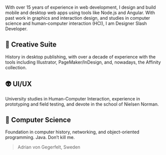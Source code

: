 With over 15 years of experience in web development, I design and build mobile and desktop web apps using tools like Node.js and Angular. With past work in graphics and interaction design, and studies in computer science and human-computer interaction (HCI), I am Designer Slash Developer.

## 🎨 Creative Suite

History in desktop publishing, with over a decade of experience with the tools including Illustrator, PageMaker/InDesign, and, nowadays, the Affinity collection.

## 👽 UI/UX

University studies in Human-Computer Interaction, experience in prototyping and field testing, and devote in the school of Nielsen Norman.

## 💾 Computer Science

Foundation in computer history, networking, and object-oriented programming. Java. Don’t kill me.

> Adrian von Gegerfelt, Sweden
